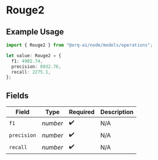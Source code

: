 # Rouge2

## Example Usage

```typescript
import { Rouge2 } from "@orq-ai/node/models/operations";

let value: Rouge2 = {
  f1: 4902.74,
  precision: 8932.76,
  recall: 2275.1,
};
```

## Fields

| Field              | Type               | Required           | Description        |
| ------------------ | ------------------ | ------------------ | ------------------ |
| `f1`               | *number*           | :heavy_check_mark: | N/A                |
| `precision`        | *number*           | :heavy_check_mark: | N/A                |
| `recall`           | *number*           | :heavy_check_mark: | N/A                |